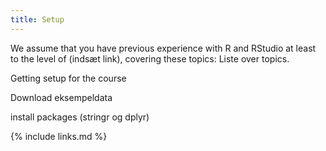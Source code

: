 ```yaml
---
title: Setup
---
```

We assume that you have previous experience with R and RStudio
at least to the level of (indsæt link), covering these topics:
Liste over topics.


Getting setup for the course

Download eksempeldata

install packages (stringr og dplyr)


{% include links.md %}
